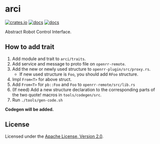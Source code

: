 # arci

[![crates.io](https://img.shields.io/crates/v/arci.svg?logo=rust)](https://crates.io/crates/arci) [![docs](https://docs.rs/arci/badge.svg)](https://docs.rs/arci) [![docs](https://img.shields.io/badge/docs-main-blue)](https://openrr.github.io/openrr/arci)

Abstract Robot Control Interface.

## How to add trait

1. Add module and trait to `arci/traits`.
2. Add service and message to proto file on `openrr-remote`.
3. Add the new or newly used structure to `openrr-plugin/src/proxy.rs`.
   - If new used structure is `Foo`, you should add `RFoo` structure. 
4. Impl `From<T>` for above struct.
5. Add `From<T>` for `pb::Foo` and `Foo` to `openrr-remote/src/lib.rs`
6. (If need) Add a new structure declaration to the corresponding parts of the two quote! macros in `tools/codegen/src`.
7. Run `./tools/gen-code.sh`

**Codegen will be added.**

## License

Licensed under the [Apache License, Version 2.0](https://github.com/openrr/openrr/blob/main/LICENSE).
